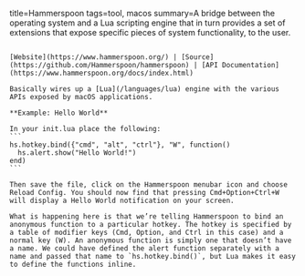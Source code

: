 title=Hammerspoon
tags=tool, macos
summary=A bridge between the operating system and a Lua scripting engine that in turn provides a set of extensions that expose specific pieces of system functionality, to the user.
~~~~~~

[Website](https://www.hammerspoon.org/) | [Source](https://github.com/Hammerspoon/hammerspoon) | [API Documentation](https://www.hammerspoon.org/docs/index.html)

Basically wires up a [Lua](/languages/lua) engine with the various APIs exposed by macOS applications.

**Example: Hello World**

In your init.lua place the following:
```
hs.hotkey.bind({"cmd", "alt", "ctrl"}, "W", function()
  hs.alert.show("Hello World!")
end)
```

Then save the file, click on the Hammerspoon menubar icon and choose Reload Config. You should now find that pressing Cmd+Option+Ctrl+W will display a Hello World notification on your screen.

What is happening here is that we’re telling Hammerspoon to bind an anonymous function to a particular hotkey. The hotkey is specified by a table of modifier keys (Cmd, Option, and Ctrl in this case) and a normal key (W). An anonymous function is simply one that doesn’t have a name. We could have defined the alert function separately with a name and passed that name to `hs.hotkey.bind()`, but Lua makes it easy to define the functions inline.

